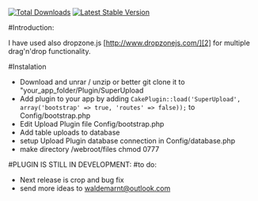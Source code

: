 
[![Total Downloads](https://poser.pugx.org/waldemar/superupload/d/total.png)](https://packagist.org/packages/waldemar/superupload)
[![Latest Stable Version](https://poser.pugx.org/waldemar/superupload/v/stable.png)](https://packagist.org/packages/waldemar/superupload)


#Introduction:


I have used also dropzone.js [http://www.dropzonejs.com/][2] for multiple drag'n'drop functionality.

  [2]: http://www.dropzonejs.com/


#Instalation

 - Download and unrar / unzip or better
   git clone it to
   "your_app_folder/Plugin/SuperUpload
 - Add plugin to your app by adding `CakePlugin::load('SuperUpload', array('bootstrap' => true, 'routes' => false));` to Config/bootstrap.php
 - Edit Upload Plugin file Config/bootstrap.php
 - Add table uploads to database
 - setup Upload Plugin database connection in Config/database.php
 - make directory /webroot/files chmod 0777


#PLUGIN IS STILL IN DEVELOPMENT:
#to do:

 - Next release is crop and bug fix
 - send more ideas to waldemarnt@outlook.com
